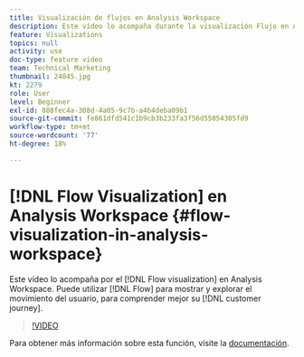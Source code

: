 ```yaml
---
title: Visualización de flujos en Analysis Workspace
description: Este vídeo lo acompaña durante la visualización Flujo en Analysis Workspace. Puede utilizar Flujo para mostrar y explorar el movimiento de los usuarios, para comprender mejor su recorrido con los clientes.
feature: Visualizations
topics: null
activity: use
doc-type: feature video
team: Technical Marketing
thumbnail: 24045.jpg
kt: 2279
role: User
level: Beginner
exl-id: 888fec4a-308d-4a05-9c7b-a4b4deba09b1
source-git-commit: fe861dfd541c1b9cb3b233fa3f56d55054305fd9
workflow-type: tm+mt
source-wordcount: '77'
ht-degree: 18%

---
```


# [!DNL Flow Visualization] en Analysis Workspace {#flow-visualization-in-analysis-workspace}

Este vídeo lo acompaña por el [!DNL Flow visualization] en Analysis Workspace. Puede utilizar [!DNL Flow] para mostrar y explorar el movimiento del usuario, para comprender mejor su [!DNL customer journey].

>[!VIDEO](https://video.tv.adobe.com/v/24045/?quality=12)

Para obtener más información sobre esta función, visite la [documentación](https://experienceleague.adobe.com/docs/analytics/analyze/analysis-workspace/visualizations/fallout/fallout-flow.html?lang=en).
